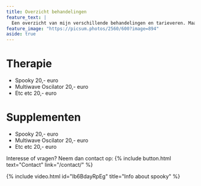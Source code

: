 ```yaml
---
title: Overzicht behandelingen
feature_text: |
  Een overzicht van mijn verschillende behandelingen en tarieveren. Maatwerk is ook altijd mogelijk! Neem gerust contact op voor overleg.
feature_image: "https://picsum.photos/2560/600?image=894"
aside: true
---
```


# Therapie

* Spooky                20,- euro
* Multiwave Oscilator   20,- euro
* Etc etc               20,- euro 

# Supplementen

* Spooky                20,- euro
* Multiwave Oscilator   20,- euro
* Etc etc               20,- euro 

Interesse of vragen? Neem dan contact op: 
{% include button.html text="Contact" link="/contact/" %}

{% include video.html id="Ib6BdayRpEg" title="Info about spooky" %}
